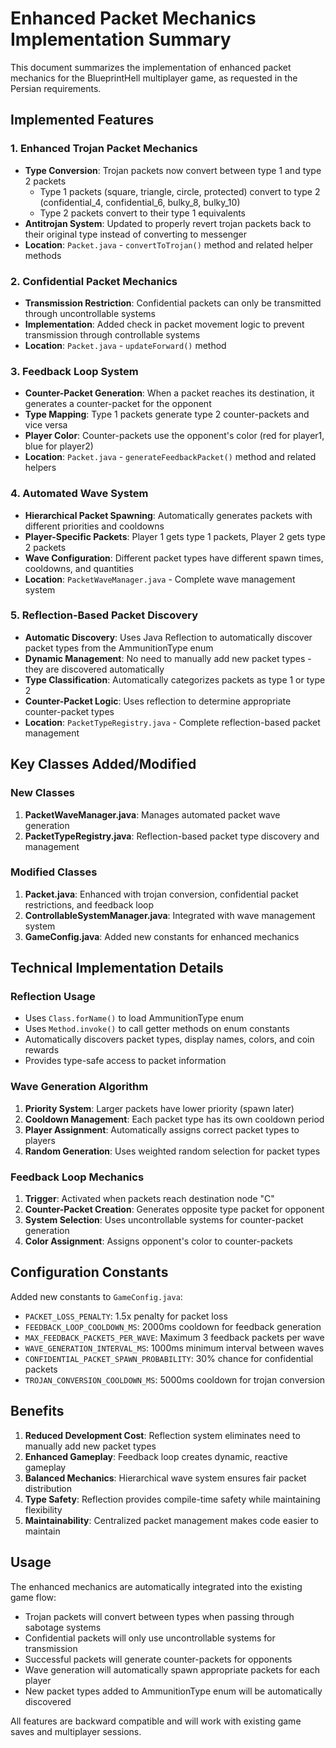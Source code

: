 # Enhanced Packet Mechanics Implementation Summary

This document summarizes the implementation of enhanced packet mechanics for the BlueprintHell multiplayer game, as requested in the Persian requirements.

## Implemented Features

### 1. Enhanced Trojan Packet Mechanics
- **Type Conversion**: Trojan packets now convert between type 1 and type 2 packets
  - Type 1 packets (square, triangle, circle, protected) convert to type 2 (confidential_4, confidential_6, bulky_8, bulky_10)
  - Type 2 packets convert to their type 1 equivalents
- **Antitrojan System**: Updated to properly revert trojan packets back to their original type instead of converting to messenger
- **Location**: `Packet.java` - `convertToTrojan()` method and related helper methods

### 2. Confidential Packet Mechanics
- **Transmission Restriction**: Confidential packets can only be transmitted through uncontrollable systems
- **Implementation**: Added check in packet movement logic to prevent transmission through controllable systems
- **Location**: `Packet.java` - `updateForward()` method

### 3. Feedback Loop System
- **Counter-Packet Generation**: When a packet reaches its destination, it generates a counter-packet for the opponent
- **Type Mapping**: Type 1 packets generate type 2 counter-packets and vice versa
- **Player Color**: Counter-packets use the opponent's color (red for player1, blue for player2)
- **Location**: `Packet.java` - `generateFeedbackPacket()` method and related helpers

### 4. Automated Wave System
- **Hierarchical Packet Spawning**: Automatically generates packets with different priorities and cooldowns
- **Player-Specific Packets**: Player 1 gets type 1 packets, Player 2 gets type 2 packets
- **Wave Configuration**: Different packet types have different spawn times, cooldowns, and quantities
- **Location**: `PacketWaveManager.java` - Complete wave management system

### 5. Reflection-Based Packet Discovery
- **Automatic Discovery**: Uses Java Reflection to automatically discover packet types from the AmmunitionType enum
- **Dynamic Management**: No need to manually add new packet types - they are discovered automatically
- **Type Classification**: Automatically categorizes packets as type 1 or type 2
- **Counter-Packet Logic**: Uses reflection to determine appropriate counter-packet types
- **Location**: `PacketTypeRegistry.java` - Complete reflection-based packet management

## Key Classes Added/Modified

### New Classes
1. **PacketWaveManager.java**: Manages automated packet wave generation
2. **PacketTypeRegistry.java**: Reflection-based packet type discovery and management

### Modified Classes
1. **Packet.java**: Enhanced with trojan conversion, confidential packet restrictions, and feedback loop
2. **ControllableSystemManager.java**: Integrated with wave management system
3. **GameConfig.java**: Added new constants for enhanced mechanics

## Technical Implementation Details

### Reflection Usage
- Uses `Class.forName()` to load AmmunitionType enum
- Uses `Method.invoke()` to call getter methods on enum constants
- Automatically discovers packet types, display names, colors, and coin rewards
- Provides type-safe access to packet information

### Wave Generation Algorithm
1. **Priority System**: Larger packets have lower priority (spawn later)
2. **Cooldown Management**: Each packet type has its own cooldown period
3. **Player Assignment**: Automatically assigns correct packet types to players
4. **Random Generation**: Uses weighted random selection for packet types

### Feedback Loop Mechanics
1. **Trigger**: Activated when packets reach destination node "C"
2. **Counter-Packet Creation**: Generates opposite type packet for opponent
3. **System Selection**: Uses uncontrollable systems for counter-packet generation
4. **Color Assignment**: Assigns opponent's color to counter-packets

## Configuration Constants

Added new constants to `GameConfig.java`:
- `PACKET_LOSS_PENALTY`: 1.5x penalty for packet loss
- `FEEDBACK_LOOP_COOLDOWN_MS`: 2000ms cooldown for feedback generation
- `MAX_FEEDBACK_PACKETS_PER_WAVE`: Maximum 3 feedback packets per wave
- `WAVE_GENERATION_INTERVAL_MS`: 1000ms minimum interval between waves
- `CONFIDENTIAL_PACKET_SPAWN_PROBABILITY`: 30% chance for confidential packets
- `TROJAN_CONVERSION_COOLDOWN_MS`: 5000ms cooldown for trojan conversion

## Benefits

1. **Reduced Development Cost**: Reflection system eliminates need to manually add new packet types
2. **Enhanced Gameplay**: Feedback loop creates dynamic, reactive gameplay
3. **Balanced Mechanics**: Hierarchical wave system ensures fair packet distribution
4. **Type Safety**: Reflection provides compile-time safety while maintaining flexibility
5. **Maintainability**: Centralized packet management makes code easier to maintain

## Usage

The enhanced mechanics are automatically integrated into the existing game flow:
- Trojan packets will convert between types when passing through sabotage systems
- Confidential packets will only use uncontrollable systems for transmission
- Successful packets will generate counter-packets for opponents
- Wave generation will automatically spawn appropriate packets for each player
- New packet types added to AmmunitionType enum will be automatically discovered

All features are backward compatible and will work with existing game saves and multiplayer sessions.
